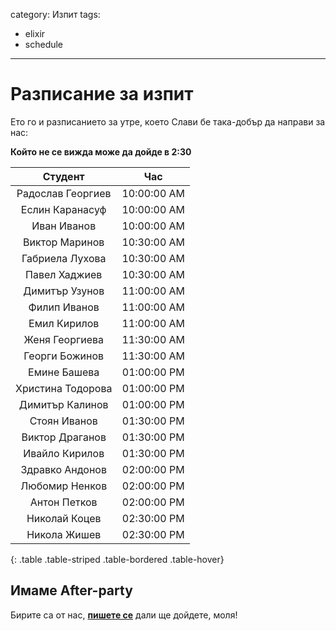 category: Изпит
tags:
  - elixir
  - schedule

--------

# Разписание за изпит

Ето го и разписанието за утре, което Слави бе така-добър да направи за нас:

**Който не се вижда може да дойде в 2:30**


|Студент|Час|
|:--:|:--:|
|Радослав Георгиев|10:00:00 AM|
|Еслин Каранасуф|10:00:00 AM|
|Иван Иванов|10:00:00 AM|
|Виктор Маринов|10:30:00 AM|
|Габриела Лухова|10:30:00 AM|
|Павел Хаджиев|10:30:00 AM|
|Димитър Узунов|11:00:00 AM|
|Филип Иванов|11:00:00 AM|
|Емил Кирилов|11:00:00 AM|
|Женя Георгиева|11:30:00 AM|
|Георги Божинов|11:30:00 AM|
|Емине Башева|01:00:00 PM|
|Христина Тодорова|01:00:00 PM|
|Димитър Калинов|01:00:00 PM|
|Стоян Иванов|01:30:00 PM|
|Виктор Драганов|01:30:00 PM|
|Ивайло Кирилов|01:30:00 PM|
|Здравко Андонов|02:00:00 PM|
|Любомир Ненков|02:00:00 PM|
|Антон Петков|02:00:00 PM|
|Николай Коцев|02:30:00 PM|
|Никола Жишев|02:30:00 PM|
{: .table .table-striped .table-bordered .table-hover}

## Имаме After-party

Бирите са от нас, [**пишете се**](https://www.facebook.com/events/1120840054726461/) дали ще дойдете, моля!
